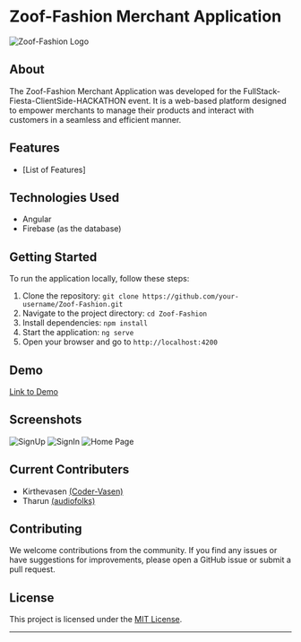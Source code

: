 # Zoof-Fashion Merchant Application

![Zoof-Fashion Logo](https://i.ibb.co/Q9yVrtK/Zooflogo.png)

## About

The Zoof-Fashion Merchant Application was developed for the FullStack-Fiesta-ClientSide-HACKATHON event. It is a web-based platform designed to empower merchants to manage their products and interact with customers in a seamless and efficient manner.

## Features

- [List of Features]

## Technologies Used

- Angular
- Firebase (as the database)

## Getting Started

To run the application locally, follow these steps:

1. Clone the repository: `git clone https://github.com/your-username/Zoof-Fashion.git`
2. Navigate to the project directory: `cd Zoof-Fashion`
3. Install dependencies: `npm install`
4. Start the application: `ng serve`
5. Open your browser and go to `http://localhost:4200`

## Demo

[Link to Demo](demo-url)

## Screenshots

![SignUp](https://i.ibb.co/gJcgxF3/Screenshot-2023-10-06-145955.png)
![SignIn](https://i.ibb.co/QkT7FvY/Screenshot-2023-10-06-145938.png)
![Home Page](https://i.ibb.co/RPwpQGm/Screenshot-2023-10-06-150038.png)

## Current Contributers

- Kirthevasen [(Coder-Vasen)](https://github.com/Coder-Vasen)
- Tharun [(audiofolks)](https://github.com/audiofolks)

## Contributing

We welcome contributions from the community. If you find any issues or have suggestions for improvements, please open a GitHub issue or submit a pull request.

## License

This project is licensed under the [MIT License](LICENSE).

---
